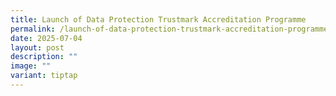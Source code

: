 ```yaml
---
title: Launch of Data Protection Trustmark Accreditation Programme
permalink: /launch-of-data-protection-trustmark-accreditation-programme/
date: 2025-07-04
layout: post
description: ""
image: ""
variant: tiptap
---
```

